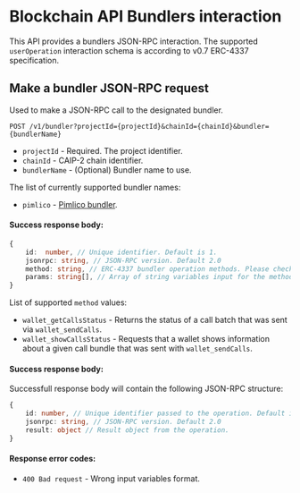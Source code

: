 # Blockchain API Bundlers interaction

This API provides a bundlers JSON-RPC interaction. 
The supported `userOperation` interaction schema is according to v0.7 ERC-4337 specification.

## Make a bundler JSON-RPC request

Used to make a JSON-RPC call to the designated bundler.

`POST /v1/bundler?projectId={projectId}&chainId={chainId}&bundler={bundlerName}`

* `projectId` - Required. The project identifier.
* `chainId` - CAIP-2 chain identifier.
* `bundlerName` - (Optional) Bundler name to use.

The list of currently supported bundler names: 
* `pimlico` - [Pimlico bundler](https://docs.pimlico.io/permissionless/reference/bundler-actions/sendUserOperation).

#### Success response body:

```typescript
{
    id:  number, // Unique identifier. Default is 1.
    jsonrpc: string, // JSON-RPC version. Default 2.0
    method: string, // ERC-4337 bundler operation methods. Please check supported methods below.
    params: string[], // Array of string variables input for the method.
}
```

List of supported `method` values:
* `wallet_getCallsStatus` - Returns the status of a call batch that was sent via `wallet_sendCalls`.
* `wallet_showCallsStatus` - Requests that a wallet shows information about a given call bundle that was sent with `wallet_sendCalls`.

#### Success response body:

Successfull response body will contain the following JSON-RPC structure:

```typescript
{
    id: number, // Unique identifier passed to the operation. Default is 1.
    jsonrpc: string, // JSON-RPC version. Default 2.0
    result: object // Result object from the operation.
}
```

#### Response error codes:

* `400 Bad request` - Wrong input variables format.
